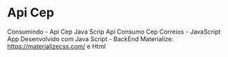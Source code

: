 # Api Cep
Consumindo - Api Cep Java Scrip
Api Consumo  Cep Correios - JavaScript
App Desenvolvido com Java Script - BackEnd
Materialize: https://materializecss.com/ e Html
